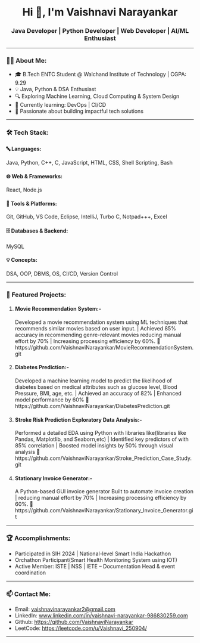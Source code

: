 <h1 align="center">Hi 👋, I'm Vaishnavi Narayankar</h1>
<h3 align="center">Java Developer | Python Developer | Web Developer | AI/ML Enthusiast </h3>

---

### 👩‍💻 About Me:
- 🎓 B.Tech ENTC Student @ Walchand Institute of Technology | CGPA: 9.29 
- 💡 Java, Python & DSA Enthusiast   
- 🔍 Exploring Machine Learning, Cloud Computing & System Design     
- 🌱 Currently learning: DevOps | CI/CD  
- 🚀 Passionate about building impactful tech solutions

---

### 🛠 Tech Stack:

#### 🔤 Languages:
Java, Python, C++, C, JavaScript, HTML, CSS, Shell Scripting, Bash 

#### 🌐 Web & Frameworks:
React, Node.js 

#### 🧰 Tools & Platforms:
Git, GitHub, VS Code, Eclipse, IntelliJ, Turbo C, Notpad+++, Excel

#### 🗄 Databases & Backend:
MySQL

#### 💡 Concepts:
DSA, OOP, DBMS, OS, CI/CD, Version Control

---

### 🚀 Featured Projects:
1. <h4>Movie Recommendation System:-</h4>
   <p>Developed a movie recommendation system using ML techniques that recommends similar movies based on user input. | Achieved 85% accuracy in recommending genre-relevant movies
   reducing manual effort by 70% | Increasing processing efficiency by 60%. 
   🔗 https://github.com/VaishnaviNarayankar/MovieRecommendationSystem.git</p>

2. <h4>Diabetes Prediction:-</h4>
   <p>Developed a machine learning model to predict the likelihood of diabetes based on medical attributes such as glucose level, Blood Pressure, BMI, age, etc. |
   Achieved an accuracy of 82% | Enhanced model performance by 60%
   🔗 https://github.com/VaishnaviNarayankar/DiabetesPrediction.git</p>

3. <h4>Stroke Risk Prediction Exploratory Data Analysis:-</h4>
   <p>Performed a detailed EDA using Python with libraries like(libraries like Pandas, Matplotlib, and Seaborn,etc) |
   Identified key predictors of with 85% correlation | Boosted model insights by 50% through visual analysis
   🔗 https://github.com/VaishnaviNarayankar/Stroke_Prediction_Case_Study.git</p>

4. <h4>Stationary Invoice Generator:-</h4>
   <p>A Python-based GUI invoice generator Built to automate invoice creation |
   reducing manual effort by 70% | Increasing processing efficiency by 60%. 
   🔗 https://github.com/VaishnaviNarayankar/Stationary_Invoice_Generator.git</p>



---

### 🏆 Accomplishments:

- Participated in SIH 2024 | National-level Smart India Hackathon   
- Orchathon Participant(Smart Health Monitoring System using IOT)
- Active Member: ISTE | NSS | IETE – Documentation Head & event coordination

---

### 📫 Contact Me:

-  Email: vaishnavinarayankar2@gmail.com  
-  LinkedIn: www.linkedin.com/in/vaishnavi-narayankar-986830259.com
-  Github: https://github.com/VaishnaviNarayankar
-  LeetCode: https://leetcode.com/u/Vaishnavi_250904/

---


